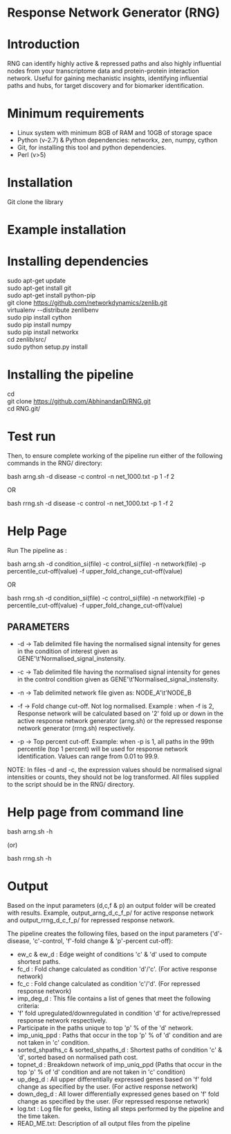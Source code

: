 # Response Network Generator (RNG)

# Introduction

RNG can identify highly active & repressed paths and also highly influential nodes from your transcriptome data and protein-protein interaction network. Useful for gaining mechanistic insights, identifying influential paths and hubs, for target discovery and for biomarker identification.

# Minimum requirements
* Linux system with minimum 8GB of RAM and 10GB of storage space
* Python (v-2.7) & Python dependencies: networkx, zen, numpy, cython
* Git, for installing this tool and python dependencies.
* Perl (v>5)

# Installation
Git clone the library

# Example installation

 # Installing dependencies
  
  sudo apt-get update  
  sudo apt-get install git  
  sudo apt-get install python-pip  
  git clone https://github.com/networkdynamics/zenlib.git  
  virtualenv --distribute zenlibenv  
  sudo pip install cython  
  sudo pip install numpy  
  sudo pip install networkx  
  cd zenlib/src/  
  sudo python setup.py install  
  
 # Installing the pipeline
 
  cd  
  git clone https://github.com/AbhinandanD/RNG.git  
  cd RNG.git/

# Test run

Then, to ensure complete working of the pipeline run either of the following commands in the RNG/ directory:

  bash arng.sh -d disease -c control -n net_1000.txt -p 1 -f 2

  OR
  
  bash rrng.sh -d disease -c control -n net_1000.txt -p 1 -f 2


# Help Page

Run The pipeline as :

bash arng.sh -d condition_si(file) -c control_si(file) -n network(file) -p percentile_cut-off(value) -f upper_fold_change_cut-off(value)

OR

bash rrng.sh -d condition_si(file) -c control_si(file) -n network(file) -p percentile_cut-off(value) -f upper_fold_change_cut-off(value)

PARAMETERS
----------

 * -d -> Tab delimited file having the normalised signal intensity for genes in the condition of interest given as GENE'\t'Normalised_signal_instensity. 

 * -c -> Tab delimited file having the normalised signal intensity for genes in the control condition given as GENE'\t'Normalised_signal_instensity.

 * -n -> Tab delimited network file given as: NODE_A'\t'NODE_B

 * -f ->  Fold change cut-off. Not log normalised. Example : when -f is 2, Response network will be calculated based on '2' fold up or down in the active response network generator (arng.sh) or the repressed response network generator (rrng.sh) respectively.  

 * -p -> Top percent cut-off. Example: when -p is 1, all paths in the 99th percentile (top 1 percent) will be used for response network identification. Values can range from 0.01 to 99.9.

NOTE: In files -d and -c, the expression values should be normalised signal intensities or counts, they should not be log transformed. All files supplied to the script should be in the RNG/ directory.

# Help page from command line

bash arng.sh -h

(or)

bash rrng.sh -h

# Output

Based on the input parameters (d,c,f & p) an output folder will be created with results. Example, output_arng_d_c_f_p/ for active response network and output_rrng_d_c_f_p/ for repressed response network. 

The pipeline creates the following files, based on the input parameters ('d'-disease, 'c'-control, 'f'-fold change & 'p'-percent cut-off):

* ew_c & ew_d : Edge weight of conditions 'c' & 'd' used to compute shortest paths.
* fc_d : Fold change calculated as condition 'd'/'c'. (For active response network)
* fc_c : Fold change calculated as condition 'c'/'d'. (For repressed response network)
* imp_deg_d : This file contains a list of genes that meet the following criteria:
 * 'f' fold upregulated/downregulated in condition 'd' for active/repressed response network respectively.
 * Participate in the paths unique to top 'p' % of the 'd' network.
* imp_uniq_ppd : Paths that occur in the top 'p' % of 'd' condition and are not taken in 'c' condition.
* sorted_shpaths_c & sorted_shpaths_d : Shortest paths of condition 'c' & 'd', sorted based on normalised path cost.
* topnet_d : Breakdown network of imp_uniq_ppd (Paths that occur in the top 'p' % of 'd' condition and are not taken in 'c' condition)
* up_deg_d : All upper differentially expressed genes based on 'f' fold change as specified by the user. (For active response network)
* down_deg_d : All lower differentially expressed genes based on 'f' fold change as specified by the user. (For repressed response network)
* log.txt : Log file for geeks, listing all steps performed by the pipeline and the time taken.
* READ_ME.txt: Description of all output files from the pipeline
